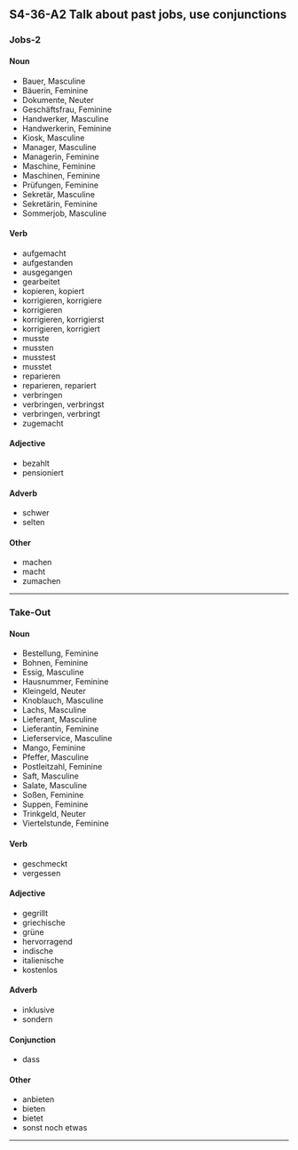 ## S4-36-A2 Talk about past jobs, use conjunctions
### Jobs-2
#### Noun
- Bauer, Masculine
- Bäuerin, Feminine
- Dokumente, Neuter
- Geschäftsfrau, Feminine
- Handwerker, Masculine
- Handwerkerin, Feminine
- Kiosk, Masculine
- Manager, Masculine
- Managerin, Feminine
- Maschine, Feminine
- Maschinen, Feminine
- Prüfungen, Feminine
- Sekretär, Masculine
- Sekretärin, Feminine
- Sommerjob, Masculine
#### Verb
- aufgemacht
- aufgestanden
- ausgegangen
- gearbeitet
- kopieren, kopiert
- korrigieren, korrigiere
- korrigieren
- korrigieren, korrigierst
- korrigieren, korrigiert
- musste
- mussten
- musstest
- musstet
- reparieren
- reparieren, repariert
- verbringen
- verbringen, verbringst
- verbringen, verbringt
- zugemacht
#### Adjective
- bezahlt
- pensioniert
#### Adverb
- schwer
- selten
#### Other
- machen
- macht
- zumachen
---
### Take-Out
#### Noun
- Bestellung, Feminine
- Bohnen, Feminine
- Essig, Masculine
- Hausnummer, Feminine
- Kleingeld, Neuter
- Knoblauch, Masculine
- Lachs, Masculine
- Lieferant, Masculine
- Lieferantin, Feminine
- Lieferservice, Masculine
- Mango, Feminine
- Pfeffer, Masculine
- Postleitzahl, Feminine
- Saft, Masculine
- Salate, Masculine
- Soßen, Feminine
- Suppen, Feminine
- Trinkgeld, Neuter
- Viertelstunde, Feminine
#### Verb
- geschmeckt
- vergessen
#### Adjective
- gegrillt
- griechische
- grüne
- hervorragend
- indische
- italienische
- kostenlos
#### Adverb
- inklusive
- sondern
#### Conjunction
- dass
#### Other
- anbieten
- bieten
- bietet
- sonst noch etwas
---
